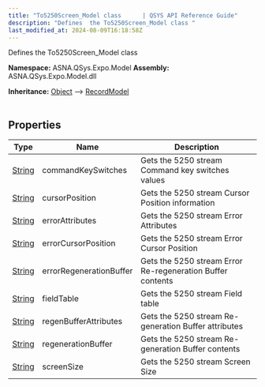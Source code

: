 ```yaml
---
title: "To5250Screen_Model class      | QSYS API Reference Guide"
description: "Defines  the To5250Screen_Model class "
last_modified_at: 2024-08-09T16:18:58Z
---
```


Defines  the To5250Screen_Model class

**Namespace:** ASNA.QSys.Expo.Model
**Assembly:** ASNA.QSys.Expo.Model.dll

**Inheritance:** [Object](https://docs.microsoft.com/en-us/dotnet/api/system.object) --> [RecordModel](/reference/expo/qsys-expo-model/record-model.html)
<br>
<br>

## Properties

| Type | Name | Description
| --- | --- | --- 
| [String](https://learn.microsoft.com/en-us/dotnet/api/system.string?view=net-8.0) | commandKeySwitches | Gets the 5250 stream Command key switches values |
| [String](https://learn.microsoft.com/en-us/dotnet/api/system.string?view=net-8.0) | cursorPosition | Gets the 5250 stream Cursor Position information |
| [String](https://learn.microsoft.com/en-us/dotnet/api/system.string?view=net-8.0) | errorAttributes | Gets the 5250 stream Error Attributes |
| [String](https://learn.microsoft.com/en-us/dotnet/api/system.string?view=net-8.0) | errorCursorPosition | Gets the 5250 stream Error Cursor Position |
| [String](https://learn.microsoft.com/en-us/dotnet/api/system.string?view=net-8.0) | errorRegenerationBuffer | Gets the 5250 stream Error Re-regeneration Buffer contents |
| [String](https://learn.microsoft.com/en-us/dotnet/api/system.string?view=net-8.0) | fieldTable | Gets the 5250 stream Field table |
| [String](https://learn.microsoft.com/en-us/dotnet/api/system.string?view=net-8.0) | regenBufferAttributes | Gets the 5250 stream Re-generation Buffer attributes |
| [String](https://learn.microsoft.com/en-us/dotnet/api/system.string?view=net-8.0) | regenerationBuffer | Gets the 5250 stream Re-generation Buffer contents |
| [String](https://learn.microsoft.com/en-us/dotnet/api/system.string?view=net-8.0) | screenSize | Gets the 5250 stream Screen Size |
